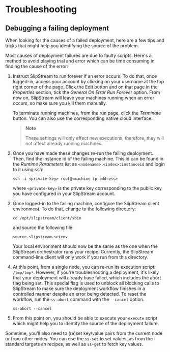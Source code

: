 # Troubleshooting

## Debugging a failing deployment

When looking for the causes of a failed deployment, here are a few tips
and tricks that might help you identifying the source of the problem.

Most causes of deployment failures are due to faulty scripts. Here's a
method to avoid playing trial and error which can be time consuming in
finding the cause of the error:

1.  Instruct SlipStream to run forever if an error occurs. To do that,
    once logged-in, access your account by clicking on your username at
    the top right corner of the page. Click the Edit button and on that
    page in the *Properties* section, tick the *General On Error Run
    Forever* option. From now on, SlipStream will leave your machines
    running when an error occurs, so make sure you kill them manually.

    To terminate running machines, from the run page, click the
    *Terminate* button. You can also use the corresponding native cloud
    interface.

    > **Note**
    >
    > These settings will only affect new executions, therefore, they
    > will not affect already running machines.

2.  Once you have made these changes re-run the failing deployment.
    Then, find the instance id of the failing machine. This id can be
    found in the *Runtime Parameters* list as
    `<nodename>.<index>:instanceid` and login to it using ssh:

        ssh -i <private-key> root@<machine ip address>

    where `<private-key>` is the private key corresponding to the public
    key you have configured in your SlipStream account.

3.  Once logged-in to the failing machine, configure the SlipStream
    client environment. To do that, change to the following directory:

        cd /opt/slipstream/client/sbin

    and source the following file:

        source slipstream.setenv

    Your local environment should now be the same as the one when the
    SlipStream orchestrator runs your recipe. Currently, the SlipStream
    command-line client will only work if you run from this directory.

4.  At this point, from a single node, you can re-run its execution
    script: `/tmp/tmp*`. However, if you're troubleshooting a
    deployment, it's likely that your deployment will already have
    failed, which includes the abort flag being set. This special flag
    is used to unblock all blocking calls to SlipStream to make sure the
    deployment workflow finishes in a controlled manner despite an error
    being detected. To reset the workflow, run the `ss-abort` command
    with the `--cancel` option.

        ss-abort --cancel

5.  From this point on, you should be able to execute your `execute`
    script which might help you to identify the source of the deployment
    failure.

Sometime, you'll also need to (re)set key/value pairs from the current
node or from other nodes. You can use the `ss-set` to set values, as
from the standard targets an recipes, as well as `ss-get` to fetch key
values.
